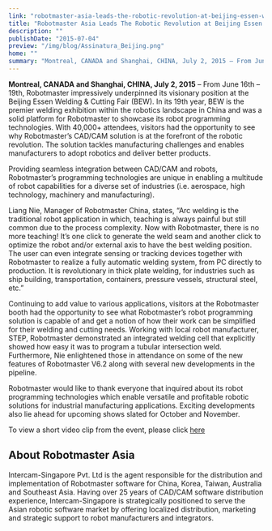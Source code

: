 ```yaml
---
link: "robotmaster-asia-leads-the-robotic-revolution-at-beijing-essen-welding-and-cutting-2015"
title: "Robotmaster Asia Leads The Robotic Revolution at Beijing Essen Welding & Cutting 2015"
description: ""
publishDate: "2015-07-04"
preview: "/img/blog/Assinatura_Beijing.png"
home: ""
summary: "Montreal, CANADA and Shanghai, CHINA, July 2, 2015 – From June 16th – 19th, Robotmaster impressively underpinned its visionary position at the Beijing Essen Welding & Cutting Fair (BEW)."
---
```

**Montreal, CANADA and Shanghai, CHINA, July 2, 2015** – From June 16th – 19th, Robotmaster impressively underpinned its visionary position at the Beijing Essen Welding & Cutting Fair (BEW). In its 19th year, BEW is the premier welding exhibition within the robotics landscape in China and was a solid platform for Robotmaster to showcase its robot programming technologies. With 40,000+ attendees, visitors had the opportunity to see why Robotmaster’s CAD/CAM solution is at the forefront of the robotic revolution. The solution tackles manufacturing challenges and enables manufacturers to adopt robotics and deliver better products.

Providing seamless integration between CAD/CAM and robots, Robotmaster’s programming technologies are unique in enabling a multitude of robot capabilities for a diverse set of industries (i.e. aerospace, high technology, machinery and manufacturing).

Liang Nie, Manager of Robotmaster China, states, “Arc welding is the traditional robot application in which, teaching is always painful but still common due to the process complexity. Now with Robotmaster, there is no more teaching! It’s one click to generate the weld seam and another click to optimize the robot and/or external axis to have the best welding position. The user can even integrate sensing or tracking devices together with Robotmaster to realize a fully automatic welding system, from PC directly to production. It is revolutionary in thick plate welding, for industries such as ship building, transportation, containers, pressure vessels, structural steel, etc.”

Continuing to add value to various applications, visitors at the Robotmaster booth had the opportunity to see what Robotmaster’s robot programming solution is capable of and get a notion of how their work can be simplified for their welding and cutting needs. Working with local robot manufacturer, STEP, Robotmaster demonstrated an integrated welding cell that explicitly showed how easy it was to program a tubular intersection weld. Furthermore, Nie enlightened those in attendance on some of the new features of Robotmaster V6.2 along with several new developments in the pipeline.

Robotmaster would like to thank everyone that inquired about its robot programming technologies 
which enable versatile and profitable robotic solutions for industrial manufacturing applications. Exciting 
developments also lie ahead for upcoming shows slated for October and November.

To view a short video clip from the event, please click  <a href="https://www.facebook.com/RobotmasterOLP/videos/1642438082661826/" target="_blank">here</a>

## About Robotmaster Asia
Intercam-Singapore Pvt. Ltd is the agent responsible for the distribution and implementation of Robotmaster software for China, Korea, Taiwan, Australia and Southeast Asia. Having over 25 years of CAD/CAM software distribution experience, Intercam-Singapore is strategically positioned to serve the Asian robotic software market by offering localized distribution, marketing and strategic support to robot manufacturers and integrators.
